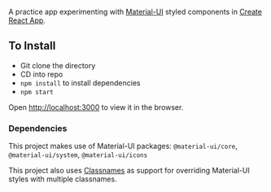 A practice app experimenting with [Material-UI](https://material-ui.com/) styled components in [Create React App](https://github.com/facebook/create-react-app).

## To Install

- Git clone the directory
- CD into repo
- `npm install` to install dependencies
- `npm start`

Open [http://localhost:3000](http://localhost:3000) to view it in the browser.

### Dependencies

This project makes use of Material-UI packages: `@material-ui/core`, `@material-ui/system`, `@material-ui/icons`

This project also uses [Classnames](https://jedwatson.github.io/classnames/) as support for overriding Material-UI styles with multiple classnames.
